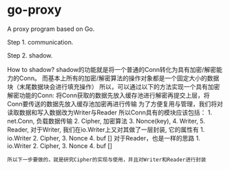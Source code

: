 # go-proxy
A proxy program based on Go.

Step 1.
    communication.

Step 2.
    shadow.

How to shadow?
    shadow的功能就是将一个普通的Conn转化为具有加密/解密能力的Conn。
    而基本上所有的加密/解密算法的操作对象都是一个固定大小的数据块（末尾数据块会进行填充操作）
    所以，可以通过以下的方法实现一个具有加密解密功能的Conn: 将Conn获取的数据先放入缓存池进行解密再提交上层，将Conn要传送的数据先放入缓存池加密再进行传输
        为了方便复用与管理，我们将对读取数据和写入数据改为Writer与Reader
        所以Conn具有的模块应该包括：
            1. net.Conn, 负载数据传输
            2. Cipher, 加密算法
            3. Nonce(key),
            4. Writer,
            5. Reader,
        对于Writer, 我们在io.Writer上又对其做了一层封装, 它的属性有
            1. io.Writer
            2. Cipher,
            3. Nonce
            4. buf []
        对于Reader，也是一样的思路 
            1. io.Writer
            2. Cipher,
            3. Nonce 
            4. buf []
            
    所以下一步要做的，就是研究Cipher的实现与使用，并且对Writer和Reader进行封装